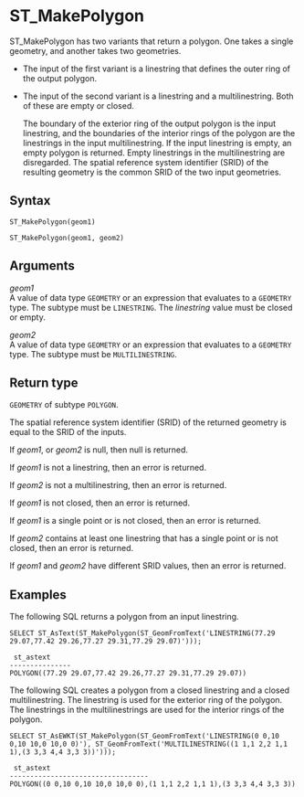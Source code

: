 # ST\_MakePolygon<a name="ST_MakePolygon-function"></a>

ST\_MakePolygon has two variants that return a polygon\. One takes a single geometry, and another takes two geometries\. 
+ The input of the first variant is a linestring that defines the outer ring of the output polygon\.
+ The input of the second variant is a linestring and a multilinestring\. Both of these are empty or closed\. 

  The boundary of the exterior ring of the output polygon is the input linestring, and the boundaries of the interior rings of the polygon are the linestrings in the input multilinestring\. If the input linestring is empty, an empty polygon is returned\. Empty linestrings in the multilinestring are disregarded\. The spatial reference system identifier \(SRID\) of the resulting geometry is the common SRID of the two input geometries\.

## Syntax<a name="ST_MakePolygon-function-syntax"></a>

```
ST_MakePolygon(geom1)
```

```
ST_MakePolygon(geom1, geom2)
```

## Arguments<a name="ST_MakePolygon-function-arguments"></a>

 *geom1*   
A value of data type `GEOMETRY` or an expression that evaluates to a `GEOMETRY` type\. The subtype must be `LINESTRING`\. The *linestring* value must be closed or empty\.

 *geom2*   
A value of data type `GEOMETRY` or an expression that evaluates to a `GEOMETRY` type\. The subtype must be `MULTILINESTRING`\. 

## Return type<a name="ST_MakePolygon-function-return"></a>

`GEOMETRY` of subtype `POLYGON`\. 

The spatial reference system identifier \(SRID\) of the returned geometry is equal to the SRID of the inputs\. 

If *geom1*, or *geom2* is null, then null is returned\. 

If *geom1* is not a linestring, then an error is returned\. 

If *geom2* is not a multilinestring, then an error is returned\. 

If *geom1* is not closed, then an error is returned\. 

If *geom1* is a single point or is not closed, then an error is returned\. 

If *geom2* contains at least one linestring that has a single point or is not closed, then an error is returned\. 

If *geom1* and *geom2* have different SRID values, then an error is returned\. 

## Examples<a name="ST_MakePolygon-function-examples"></a>

The following SQL returns a polygon from an input linestring\. 

```
SELECT ST_AsText(ST_MakePolygon(ST_GeomFromText('LINESTRING(77.29 29.07,77.42 29.26,77.27 29.31,77.29 29.07)')));
```

```
 st_astext
---------------
POLYGON((77.29 29.07,77.42 29.26,77.27 29.31,77.29 29.07))
```

The following SQL creates a polygon from a closed linestring and a closed multilinestring\. The linestring is used for the exterior ring of the polygon\. The linestrings in the multilinestrings are used for the interior rings of the polygon\. 

```
SELECT ST_AsEWKT(ST_MakePolygon(ST_GeomFromText('LINESTRING(0 0,10 0,10 10,0 10,0 0)'), ST_GeomFromText('MULTILINESTRING((1 1,1 2,2 1,1 1),(3 3,3 4,4 3,3 3))')));
```

```
 st_astext
----------------------------------
POLYGON((0 0,10 0,10 10,0 10,0 0),(1 1,1 2,2 1,1 1),(3 3,3 4,4 3,3 3))
```